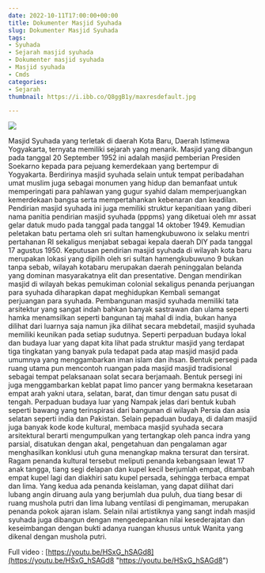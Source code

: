 ```yaml
---
date: 2022-10-11T17:00:00+00:00
title: Dokumenter Masjid Syuhada
slug: Dokumenter Masjid Syuhada
tags:
- Syuhada
- Sejarah masjid syuhada
- Dokumenter masjid syuhada
- Masjid syuhada
- Cmds
categories:
- Sejarah
thumbnail: https://i.ibb.co/Q8ggB1y/maxresdefault.jpg

---
```

![](/uploads/maxresdefault.jpg)

Masjid Syuhada yang terletak di daerah Kota Baru, Daerah Istimewa Yogyakarta, ternyata memiliki sejarah yang menarik. Masjid yang dibangun pada tanggal 20 September 1952 ini adalah masjid pemberian Presiden Soekarno kepada para pejuang kemerdekaan yang bertempur di Yogyakarta. Berdirinya masjid syuhada selain untuk tempat peribadahan umat muslim juga sebagai monumen yang hidup dan bemanfaat untuk memperingati para pahlawan yang gugur syahid dalam memperjuangkan kemerdekaan bangsa serta mempertahankan kebenaran dan keadilan. Pendirian masjid syuhada ini juga memiliki struktur kepanitiaan yang diberi nama panitia pendirian masjid syuhada (pppms) yang diketuai oleh mr assat gelar datuk mudo pada tanggal pada tanggal 14 oktober 1949. Kemudian peletakan batu pertama oleh sri sultan hamengkubuwono ix selaku mentri pertahanan RI sekaligus menjabat sebagai kepala daerah DIY pada tanggal 17 agustus 1950.  Keputusan pendirian masjid syuhada di wilayah kota baru merupakan lokasi yang dipilih oleh sri sultan hamengkubuwuno 9 bukan tanpa sebab, wilayah kotabaru merupakan daerah peninggalan belanda yang dominan masyarakatnya elit dan presentative. Dengan mendirikan masjid di wilayah bekas pemukiman colonial sekaligus penanda perjuangan para syuhada diharapkan dapat meghidupkan Kembali semangat perjuangan para syuhada. Pembangunan masjid syuhada memiliki tata arsitektur yang sangat indah bahkan banyak sastrawan dan ulama seperti hamka menamsilkan seperti bangunan taj mahal di india, bukan hanya dilihat dari luarnya saja namun jika dilihat secara mebdetail, masjid syuhada memiliki keunikan pada setiap sudutnya. Seperti perpaduan budaya lokal dan budaya luar yang dapat kita lihat pada struktur masjid yang terdapat tiga tingkatan yang banyak pula tedapat pada atap masjid masjid pada umumnya yang menggambarkan iman islam dan ihsan. Bentuk persegi pada ruang utama pun mencontoh ruangan pada masjid masjid tradisional sebagai tempat pelaksanaan solat secara berjamaah. Bentuk persegi ini juga menggambarkan keblat papat limo pancer yang bermakna kesetaraan empat arah yakni utara, selatan, barat, dan timur dengan satu pusat di tengah. Perpaduan budaya luar yang Nampak jelas dari bentuk kubah seperti bawang yang terinspirasi dari bangunan di wilayah Persia dan asia selatan seperti india dan Pakistan. Selain pepaduan budaya, di dalam masjid juga banyak kode kode kultural, membaca masjid syuhada secara arsitektural berarti mengumpulkan yang tertangkap oleh panca indra yang parsial, disatukan dengan akal, pengetahuan dan pengalaman agar menghasilkan konklusi utuh guna menangkap makna tersurat dan tersirat. Ragam penanda kultural tersebut meliputi  penanda kebangsaan lewat 17 anak tangga, tiang segi delapan dan kupel kecil berjumlah empat, ditambah empat kupel lagi dan diakhiri satu kupel persada, sehingga terbaca empat dan lima. Yang kedua ada penanda keislaman, yang dapat dilihat dari lubang angin diruang aula yang berjumlah dua puluh, dua tiang besar di ruang mushola putri dan lima lubang ventilasi di pengimaman, merupakan penanda pokok ajaran islam. Selain nilai artistiknya yang sangt indah masjid syuhada juga dibangun dengan mengedepankan nilai kesederajatan dan keseimbangan dengan bukti adanya ruangan khusus untuk Wanita yang dikenal dengan mushola putri.

Full video : [https://youtu.be/HSxG_hSAGd8](https://youtu.be/HSxG_hSAGd8 "https://youtu.be/HSxG_hSAGd8")